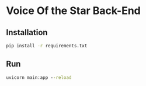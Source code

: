 # Voice Of the Star Back-End

## Installation

```cmd
pip install -r requirements.txt
```

## Run

```cmd
uvicorn main:app --reload
```
